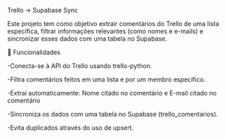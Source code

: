 Trello → Supabase Sync

Este projeto tem como objetivo extrair comentários do Trello de uma lista específica, filtrar informações relevantes (como nomes e e-mails) e sincronizar esses dados com uma tabela no Supabase.

🔧 Funcionalidades

  -Conecta-se à API do Trello usando trello-python.

  -Filtra comentários feitos em uma lista e por um membro específico.

  -Extrai automaticamente: Nome citado no comentário e E-mail citado no comentário

  -Sincroniza os dados com uma tabela no Supabase (trello_comentarios).

  -Evita duplicados através do uso de upsert.
